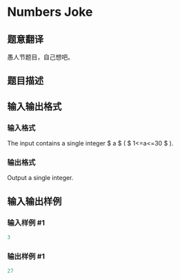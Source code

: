 # Numbers Joke

## 题意翻译

愚人节题目，自己想吧。

## 题目描述

## 输入输出格式

### 输入格式

The input contains a single integer $ a $ ( $ 1<=a<=30 $ ).

### 输出格式

Output a single integer.

## 输入输出样例

### 输入样例 #1

```cpp
3

```
### 输出样例 #1

```cpp
27

```
